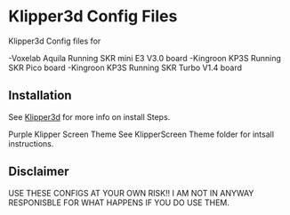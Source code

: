# Klipper3d Config Files 

Klipper3d Config files for 

-Voxelab Aquila Running SKR mini E3 V3.0 board
-Kingroon KP3S Running SKR Pico board
-Kingroon KP3S Running SKR Turbo V1.4 board 

## Installation

See [Klipper3d](https://github.com/Klipper3d/klipper/Github) for more info on install Steps.

Purple Klipper Screen Theme See KlipperScreen Theme folder for intsall instructions.


## Disclaimer

USE THESE CONFIGS AT YOUR OWN RISK!! I AM NOT IN ANYWAY RESPONISBLE FOR WHAT HAPPENS IF YOU DO USE THEM.
